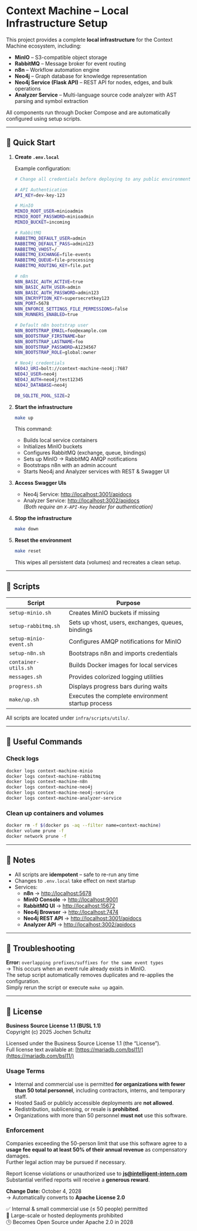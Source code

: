 # Context Machine – Local Infrastructure Setup

This project provides a complete **local infrastructure** for the Context Machine ecosystem, including:

- **MinIO** – S3-compatible object storage  
- **RabbitMQ** – Message broker for event routing  
- **n8n** – Workflow automation engine  
- **Neo4j** – Graph database for knowledge representation  
- **Neo4j Service (Flask API)** – REST API for nodes, edges, and bulk operations  
- **Analyzer Service** – Multi-language source code analyzer with AST parsing and symbol extraction  

All components run through Docker Compose and are automatically configured using setup scripts.

---

## 🚀 Quick Start

1. **Create `.env.local`**

   Example configuration:

   ~~~bash
   # Change all credentials before deploying to any public environment

   # API Authentication
   API_KEY=dev-key-123

   # MinIO
   MINIO_ROOT_USER=minioadmin
   MINIO_ROOT_PASSWORD=minioadmin
   MINIO_BUCKET=incoming

   # RabbitMQ
   RABBITMQ_DEFAULT_USER=admin
   RABBITMQ_DEFAULT_PASS=admin123
   RABBITMQ_VHOST=/
   RABBITMQ_EXCHANGE=file-events
   RABBITMQ_QUEUE=file-processing
   RABBITMQ_ROUTING_KEY=file.put

   # n8n
   N8N_BASIC_AUTH_ACTIVE=true
   N8N_BASIC_AUTH_USER=admin
   N8N_BASIC_AUTH_PASSWORD=admin123
   N8N_ENCRYPTION_KEY=supersecretkey123
   N8N_PORT=5678
   N8N_ENFORCE_SETTINGS_FILE_PERMISSIONS=false
   N8N_RUNNERS_ENABLED=true

   # Default n8n bootstrap user
   N8N_BOOTSTRAP_EMAIL=foo@example.com
   N8N_BOOTSTRAP_FIRSTNAME=bar
   N8N_BOOTSTRAP_LASTNAME=foo
   N8N_BOOTSTRAP_PASSWORD=A1234567
   N8N_BOOTSTRAP_ROLE=global:owner

   # Neo4j credentials
   NEO4J_URI=bolt://context-machine-neo4j:7687
   NEO4J_USER=neo4j
   NEO4J_AUTH=neo4j/test12345
   NEO4J_DATABASE=neo4j

   DB_SQLITE_POOL_SIZE=2
   ~~~

2. **Start the infrastructure**

   ~~~bash
   make up
   ~~~

   This command:
   - Builds local service containers  
   - Initializes MinIO buckets  
   - Configures RabbitMQ (exchange, queue, bindings)  
   - Sets up MinIO → RabbitMQ AMQP notifications  
   - Bootstraps n8n with an admin account  
   - Starts Neo4j and Analyzer services with REST & Swagger UI  

3. **Access Swagger UIs**

   - Neo4j Service: [http://localhost:3001/apidocs](http://localhost:3001/apidocs)  
   - Analyzer Service: [http://localhost:3002/apidocs](http://localhost:3002/apidocs)  
   *(Both require an `X-API-Key` header for authentication)*

4. **Stop the infrastructure**

   ~~~bash
   make down
   ~~~

5. **Reset the environment**

   ~~~bash
   make reset
   ~~~

   This wipes all persistent data (volumes) and recreates a clean setup.

---

## 🧩 Scripts

| Script | Purpose |
|--------|----------|
| `setup-minio.sh` | Creates MinIO buckets if missing |
| `setup-rabbitmq.sh` | Sets up vhost, users, exchanges, queues, bindings |
| `setup-minio-event.sh` | Configures AMQP notifications for MinIO |
| `setup-n8n.sh` | Bootstraps n8n and imports credentials |
| `container-utils.sh` | Builds Docker images for local services |
| `messages.sh` | Provides colorized logging utilities |
| `progress.sh` | Displays progress bars during waits |
| `make/up.sh` | Executes the complete environment startup process |

All scripts are located under `infra/scripts/utils/`.

---

## 🧰 Useful Commands

### Check logs
~~~bash
docker logs context-machine-minio
docker logs context-machine-rabbitmq
docker logs context-machine-n8n
docker logs context-machine-neo4j
docker logs context-machine-neo4j-service
docker logs context-machine-analyzer-service
~~~

### Clean up containers and volumes
~~~bash
docker rm -f $(docker ps -aq --filter name=context-machine)
docker volume prune -f
docker network prune -f
~~~

---

## 🧠 Notes

- All scripts are **idempotent** – safe to re-run any time  
- Changes to `.env.local` take effect on next startup  
- Services:
  - **n8n** → [http://localhost:5678](http://localhost:5678)
  - **MinIO Console** → [http://localhost:9001](http://localhost:9001)
  - **RabbitMQ UI** → [http://localhost:15672](http://localhost:15672)
  - **Neo4j Browser** → [http://localhost:7474](http://localhost:7474)
  - **Neo4j REST API** → [http://localhost:3001/apidocs](http://localhost:3001/apidocs)
  - **Analyzer API** → [http://localhost:3002/apidocs](http://localhost:3002/apidocs)

---

## 🧼 Troubleshooting

**Error:** `overlapping prefixes/suffixes for the same event types`  
→ This occurs when an event rule already exists in MinIO.  
The setup script automatically removes duplicates and re-applies the configuration.  
Simply rerun the script or execute `make up` again.

---

## 📜 License

**Business Source License 1.1 (BUSL 1.1)**  
Copyright (c) 2025 Jochen Schultz  

Licensed under the Business Source License 1.1 (the “License”).  
Full license text available at: [https://mariadb.com/bsl11/](https://mariadb.com/bsl11/)

### Usage Terms
- Internal and commercial use is permitted **for organizations with fewer than 50 total personnel**, including contractors, interns, and temporary staff.  
- Hosted SaaS or publicly accessible deployments are **not allowed**.  
- Redistribution, sublicensing, or resale is **prohibited**.  
- Organizations with more than 50 personnel **must not** use this software.

### Enforcement
Companies exceeding the 50-person limit that use this software agree to a **usage fee equal to at least 50% of their annual revenue** as compensatory damages.  
Further legal action may be pursued if necessary.

Report license violations or unauthorized use to **js@intelligent-intern.com**  
Substantial verified reports will receive a **generous reward**.

**Change Date:** October 4, 2028  
→ Automatically converts to **Apache License 2.0**

✅ Internal & small commercial use (≤ 50 people) permitted  
🚫 Large-scale or hosted deployments prohibited  
🕒 Becomes Open Source under Apache 2.0 in 2028

